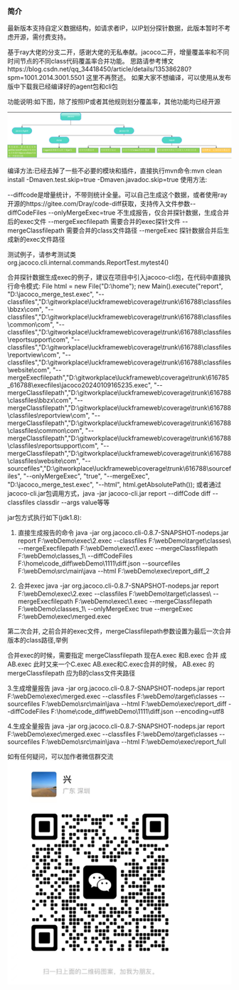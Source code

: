 ### 简介
 
 最新版本支持自定义数据结构，如请求者IP，以IP划分探针数据，此版本暂时不考虑开源，需付费支持。
 
 基于ray大佬的分支二开，感谢大佬的无私奉献。jacoco二开，增量覆盖率和不同时间节点的不同class代码覆盖率合并功能。
 思路请参考博文https://blog.csdn.net/qq_34418450/article/details/135386280?spm=1001.2014.3001.5501
 这里不再赘述。
 如果大家不想编译，可以使用从发布版中下载我已经编译好的agent包和cli包

功能说明:如下图，除了按照IP或者其他规则划分覆盖率，其他功能均已经开源
 
![输入图片说明](%E5%8A%9F%E8%83%BD%E8%AF%B4%E6%98%8E.png)

编译方法:已经去掉了一些不必要的模块和插件，直接执行mvn命令:mvn clean install -Dmaven.test.skip=true -Dmaven.javadoc.skip=true
使用方法:

--diffcode是增量统计，不带则统计全量。可以自己生成这个数据，或者使用ray开源的https://gitee.com/Dray/code-diff获取，支持传入文件参数--diffCodeFiles
--onlyMergeExec=true 不生成报告，仅合并探针数据，生成合并后的exec文件 
--mergeExecfilepath 需要合并的exec探针文件
 --mergeClassfilepath 需要合并的class文件路径
 --mergeExec 探针数据合并后生成新的exec文件路径 
 
测试例子，请参考测试类
org.jacoco.cli.internal.commands.ReportTest.mytest4()

合并探针数据生成exec的例子，建议在项目中引入jacoco-cli包，在代码中直接执行命令模式: 
		File html = new File("D:\\home");
		new Main().execute("report", "D:\\jacoco_merge_test.exec", 
		"--classfiles","D:\\gitworkplace\\luckframeweb\\coverage\\trunk\\616788\\classfiles\\bbzx\\com",
		"--classfiles","D:\\gitworkplace\\luckframeweb\\coverage\\trunk\\616788\\classfiles\\common\\com",
		"--classfiles","D:\\gitworkplace\\luckframeweb\\coverage\\trunk\\616788\\classfiles\\reportsupport\\com",
		"--classfiles","D:\\gitworkplace\\luckframeweb\\coverage\\trunk\\616788\\classfiles\\reportview\\com",
		"--classfiles","D:\\gitworkplace\\luckframeweb\\coverage\\trunk\\616788\\classfiles\\website\\com",
        "--mergeExecfilepath","D:\\gitworkplace\\luckframeweb\\coverage\\trunk\\616785_616788\\execfiles\\jacoco20240109165235.exec",
        "--mergeClassfilepath","D:\\gitworkplace\\luckframeweb\\coverage\\trunk\\616788\\classfiles\\bbzx\\com",
        "--mergeClassfilepath","D:\\gitworkplace\\luckframeweb\\coverage\\trunk\\616788\\classfiles\\reportview\\com",
        "--mergeClassfilepath","D:\\gitworkplace\\luckframeweb\\coverage\\trunk\\616788\\classfiles\\common\\com",
        "--mergeClassfilepath","D:\\gitworkplace\\luckframeweb\\coverage\\trunk\\616788\\classfiles\\reportsupport\\com",
        "--mergeClassfilepath","D:\\gitworkplace\\luckframeweb\\coverage\\trunk\\616788\\classfiles\\website\\com",
        "--sourcefiles","D:\\gitworkplace\\luckframeweb\\coverage\\trunk\\616788\\sourcefiles",
        "--onlyMergeExec", "true",
        "--mergeExec", "D:\\jacoco_merge_test.exec",
        "--html", html.getAbsolutePath());
或者通过jacoco-cli.jar包调用方式，java -jar  jacoco-cli.jar report --diffCode diff  --classfiles classdir --args value等等    

jar包方式执行如下(jdk1.8):

1. 直接生成报告的命令
java -jar org.jacoco.cli-0.8.7-SNAPSHOT-nodeps.jar report F:\webDemo\exec\2.exec --classfiles F:\webDemo\target\classes\ --mergeExecfilepath F:\webDemo\exec\1.exec --mergeClassfilepath F:\webDemo\classes_1\ --diffCodeFiles F:\home\code_diff\webDemo\1111\diff.json --sourcefiles F:\webDemo\src\main\java --html F:\webDemo\exec\report_diff_2


2. 合并exec
java -jar org.jacoco.cli-0.8.7-SNAPSHOT-nodeps.jar report F:\webDemo\exec\2.exec --classfiles F:\webDemo\target\classes\ --mergeExecfilepath F:\webDemo\exec\1.exec --mergeClassfilepath F:\webDemo\classes_1\ --onlyMergeExec true --mergeExec F:\webDemo\exec\merged.exec

第二次合并, 之前合并的exec文件，mergeClassfilepath参数设置为最后一次合并版本的class路径,举例

合并exec的时候，需要指定 mergeClassfilepath
现在A.exec 和B.exec 合并 成AB.exec
此时又来一个C.exec
AB.exec和C.exec合并的时候， AB.exec 的 mergeClassfilepath 应为B的class文件夹路径



3.生成增量报告
java -jar org.jacoco.cli-0.8.7-SNAPSHOT-nodeps.jar report F:\webDemo\exec\merged.exec --classfiles F:\webDemo\target\classes --sourcefiles F:\webDemo\src\main\java --html F:\webDemo\exec\report_diff --diffCodeFiles F:\home\code_diff\webDemo\1111\diff.json --encoding=utf8

4.生成全量报告
java -jar org.jacoco.cli-0.8.7-SNAPSHOT-nodeps.jar report F:\webDemo\exec\merged.exec --classfiles F:\webDemo\target\classes --sourcefiles F:\webDemo\src\main\java --html F:\webDemo\exec\report_full

   如有任何疑问，可以加作者微信群交流    
![输入图片说明](image2.png)
